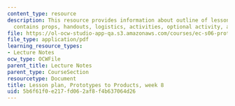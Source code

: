 ```yaml
---
content_type: resource
description: This resource provides information about outline of lesson plan which
  contains props, handouts, logistics, activities, optional activity, and homework.
file: https://ol-ocw-studio-app-qa.s3.amazonaws.com/courses/ec-s06-prototypes-to-products-fall-2005/5b6f61f0e217fd062af8f4b637064d26_MITEC_S06F05_lp8_1.pdf
file_type: application/pdf
learning_resource_types:
- Lecture Notes
ocw_type: OCWFile
parent_title: Lecture Notes
parent_type: CourseSection
resourcetype: Document
title: Lesson plan, Prototypes to Products, week 8
uid: 5b6f61f0-e217-fd06-2af8-f4b637064d26
---
```

